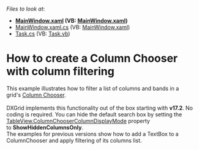 <!-- default file list -->
*Files to look at*:

* **[MainWindow.xaml](./CS/FilterColumnChooser/MainWindow.xaml) (VB: [MainWindow.xaml](./VB/FilterColumnChooser/MainWindow.xaml))**
* [MainWindow.xaml.cs](./CS/FilterColumnChooser/MainWindow.xaml.cs) (VB: [MainWindow.xaml](./VB/FilterColumnChooser/MainWindow.xaml))
* [Task.cs](./CS/FilterColumnChooser/Task.cs) (VB: [Task.vb](./VB/FilterColumnChooser/Task.vb))
<!-- default file list end -->
# How to create a Column Chooser with column filtering


<p>This example illustrates how to filter a list of columns and bands in a grid's <a href="https://documentation.devexpress.com/WPF/6154/Controls-and-Libraries/Data-Grid/End-User-Interaction/Column-Chooser">Column Chooser</a>.<br><br>DXGrid implements this functionality out of the box starting with <strong>v17.2</strong>. No coding is required. You can hide the default search box by setting the <a href="https://documentation.devexpress.com/WPF/DevExpress.Xpf.Grid.DataViewBase.ColumnChooserColumnDisplayMode.property">TableView.ColumnChooserColumnDisplayMode</a> property to <strong>ShowHiddenColumnsOnly</strong>.<br>The examples for previous versions show how to add a TextBox to a ColumnChooser and apply filtering of its columns list.</p>

<br/>


